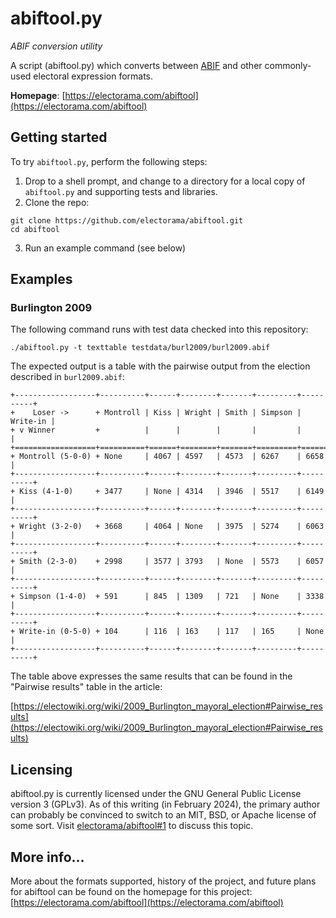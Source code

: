 # abiftool.py
*ABIF conversion utility*

A script (abiftool.py) which converts between [ABIF](https://electowiki.org/wiki/ABIF) and other commonly-used electoral expression formats.

**Homepage**: [https://electorama.com/abiftool](https://electorama.com/abiftool)

## Getting started
To try `abiftool.py`, perform the following steps:

1. Drop to a shell prompt, and change to a directory for a local copy of `abiftool.py` and supporting tests and libraries.
2. Clone the repo:
```
git clone https://github.com/electorama/abiftool.git
cd abiftool
```
3. Run an example command (see below)

## Examples
### Burlington 2009
The following command runs with test data checked into this repository:
```
./abiftool.py -t texttable testdata/burl2009/burl2009.abif
```

The expected output is a table with the pairwise output from the election described in ```burl2009.abif```:

```
+------------------+----------+------+--------+-------+---------+----------+
+    Loser ->      + Montroll | Kiss | Wright | Smith | Simpson | Write-in |
+ v Winner         +          |      |        |       |         |          |
+==================+==========+======+========+=======+=========+==========+
+ Montroll (5-0-0) + None     | 4067 | 4597   | 4573  | 6267    | 6658     |
+------------------+----------+------+--------+-------+---------+----------+
+ Kiss (4-1-0)     + 3477     | None | 4314   | 3946  | 5517    | 6149     |
+------------------+----------+------+--------+-------+---------+----------+
+ Wright (3-2-0)   + 3668     | 4064 | None   | 3975  | 5274    | 6063     |
+------------------+----------+------+--------+-------+---------+----------+
+ Smith (2-3-0)    + 2998     | 3577 | 3793   | None  | 5573    | 6057     |
+------------------+----------+------+--------+-------+---------+----------+
+ Simpson (1-4-0)  + 591      | 845  | 1309   | 721   | None    | 3338     |
+------------------+----------+------+--------+-------+---------+----------+
+ Write-in (0-5-0) + 104      | 116  | 163    | 117   | 165     | None     |
+------------------+----------+------+--------+-------+---------+----------+
```

The table above expresses the same results that can be found in the "Pairwise results" table in the article:

[https://electowiki.org/wiki/2009_Burlington_mayoral_election#Pairwise_results](https://electowiki.org/wiki/2009_Burlington_mayoral_election#Pairwise_results)

## Licensing
abiftool.py is currently licensed under the GNU General Public License version 3 (GPLv3).  As of this writing (in February 2024), the primary author can probably be convinced to switch to an MIT, BSD, or Apache license of some sort. Visit [electorama/abiftool#1](https://github.com/electorama/abiftool/issues/1) to discuss this topic.

## More info...
More about the formats supported, history of the project, and future plans for abiftool can be found on the homepage for this project:
[https://electorama.com/abiftool](https://electorama.com/abiftool)
